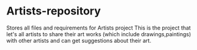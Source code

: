 # Artists-repository
Stores all files and requirements for Artists project
This is the project that let's all artists to share their art works (which include drawings,paintings) with other artists and can get suggestions about their art.
